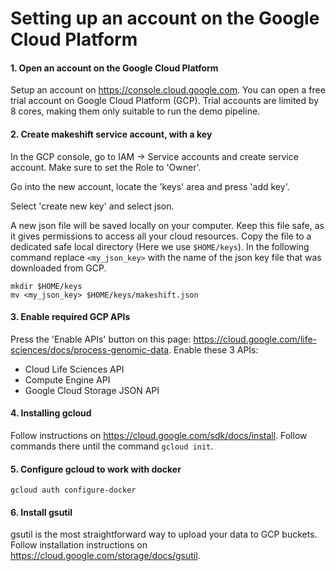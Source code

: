 # Setting up an account on the Google Cloud Platform

#### 1. Open an account on the Google Cloud Platform

Setup an account on https://console.cloud.google.com. You can open a free trial account on Google Cloud Platform (GCP). Trial accounts are limited by 8 cores, making them only suitable to run the demo pipeline. 

#### 2. Create makeshift service account, with a key

In the GCP console, go to IAM -> Service accounts and create service account. Make sure to set the Role to 'Owner'.

Go into the new account, locate the 'keys' area and press 'add key'. 

Select 'create new key' and select json.

A new json file will be saved locally on your computer. Keep this file safe, as it gives permissions to access all your cloud resources. Copy the file to a dedicated safe local directory (Here we use `$HOME/keys`). In the following command replace `<my_json_key>` with the name of the json key file that was downloaded from GCP.  

```
mkdir $HOME/keys
mv <my_json_key> $HOME/keys/makeshift.json
```

#### 3. Enable required GCP APIs 

Press the 'Enable APIs' button on this page: https://cloud.google.com/life-sciences/docs/process-genomic-data. Enable these 3 APIs:

* Cloud Life Sciences API
* Compute Engine API
* Google Cloud Storage JSON API

#### 4. Installing gcloud

Follow instructions on https://cloud.google.com/sdk/docs/install. Follow commands there until the command `gcloud init`.

#### 5. Configure gcloud to work with docker

```
gcloud auth configure-docker
```

#### 6. Install gsutil

gsutil is the most straightforward way to upload your data to GCP buckets. Follow installation instructions on https://cloud.google.com/storage/docs/gsutil.